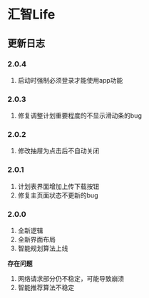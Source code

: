# 汇智Life

## 更新日志
### 2.0.4
1. 启动时强制必须登录才能使用app功能

### 2.0.3
1. 修复调整计划重要程度的不显示滑动条的bug

### 2.0.2
1. 修改抽屉为点击后不自动关闭

### 2.0.1
1. 计划表界面增加上传下载按钮
2. 修复主页面状态不更新的bug

### 2.0.0
1. 全新逻辑
2. 全新界面布局
3. 智能规划算法上线

**存在问题**

1. 网络请求部分仍不稳定，可能导致崩溃
2. 智能推荐算法不稳定